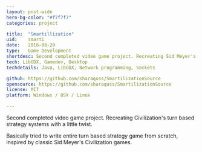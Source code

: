 ```yaml
---
layout: post-wide
hero-bg-color: "#f7f7f7"
categories: project

title:  "Smartillization"
uid:    smarti
date:   2016-08-20
type:   Game Development
shortdesc: Second completed video game project. Recreating Sid Meyer's Civilization turn based strategy system. With a little bit of tweaks.
tech: LibGDX, Gamedev, Desktop
techdetails: Java, LibGDX, Network programming, Sockets

github: https://github.com/sharaquss/SmartilizationSource
opensource: https://github.com/sharaquss/SmartilizationSource
license: MIT
platform: Windows / OSX / Linux

---
```

<p>Second completed video game project. Recreating Civilization's turn based strategy systems with a little twist. </p>

<p>Basically tried to write entire turn based strategy game from scratch, inspired by classic Sid Meyer's Civilization games.</p>
